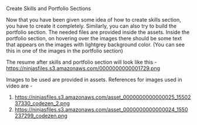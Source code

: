 Create Skills and Portfolio Sections

Now that you have been given some idea of how to create skills section, you have to create it completely.
Similarly, you can also try to build the portfolio section. The needed files are provided inside the assets.
Inside the portfolio section, on hovering over the images there should be some text that appears on the images with lightgrey background color. (You can see this in one of the images in the portfolio section)


The resume after skills and portfolio section will look like this - https://ninjasfiles.s3.amazonaws.com/0000000000001729.png

Images to be used are provided in assets. References for images used in video are -
1.  https://ninjasfiles.s3.amazonaws.com/asset_0000000000000025_1550237330_codezen_2.png
2.  https://ninjasfiles.s3.amazonaws.com/asset_0000000000000024_1550237299_codezen.png

